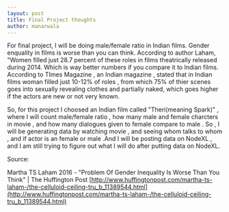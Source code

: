 ```yaml
---
layout: post
title: Final Project thoughts
author: manarwala
---
```


For final project, I will be doing male/female ratio in Indian films.  Gender enquality in films is worse than you can think. According to author Laham, "Women filled just 28.7 percent of these roles in films theatrically released during 2014.  Which is way better numbers  if you compare it to Indian films.  According to TImes Magazine , an Indian magazine , stated that  in Indian films woman filled just 10-12% of roles , from which 75% of thier scenes goes into sexually revealing clothes and partially naked, which goes higher if the actors  are new or not very known. 

So, for this project I  choosed an  Indian film called  "Theri(meaning Spark)" , where I will count male/female ratio , how many male and female charcters in movie , and how many dialogues given to female compare to male . So , I will be generating data by watching movie , and seeing whom talks to whom , and if actor is an female or male .And I will be posting  data on NodeXL , and I am still trying to figure out what I will do after putting data on NodeXL. 

Source: 

Martha TS Laham 2016 - "Problem Of Gender Inequality Is Worse Than You Think"  | The Huffington Post 
[http://www.huffingtonpost.com/martha-ts-laham-/the-celluloid-ceiling-tru_b_11389544.html](http://www.huffingtonpost.com/martha-ts-laham-/the-celluloid-ceiling-tru_b_11389544.html)
